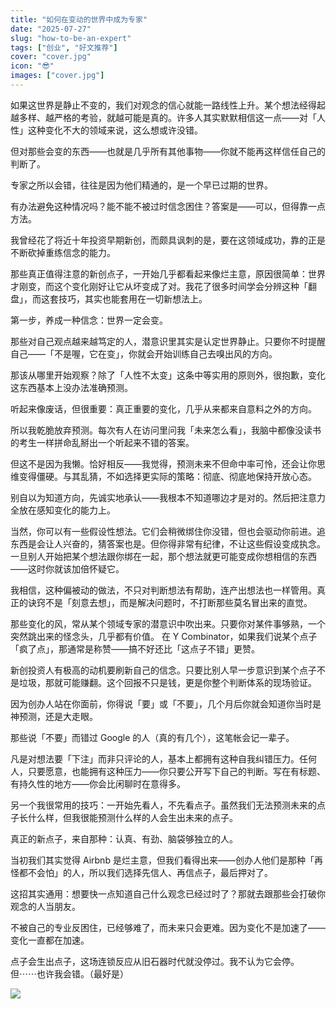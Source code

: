 ```yaml
---
title: "如何在变动的世界中成为专家"
date: "2025-07-27"
slug: "how-to-be-an-expert"
tags: ["创业", "好文推荐"]
cover: "cover.jpg"
icon: "😎"
images: ["cover.jpg"]
---
```

如果这世界是静止不变的，我们对观念的信心就能一路线性上升。某个想法经得起越多样、越严格的考验，就越可能是真的。许多人其实默默相信这一点——对「人性」这种变化不大的领域来说，这么想或许没错。



但对那些会变的东西——也就是几乎所有其他事物——你就不能再这样信任自己的判断了。



专家之所以会错，往往是因为他们精通的，是一个早已过期的世界。



有办法避免这种情况吗？能不能不被过时信念困住？答案是——可以，但得靠一点方法。



我曾经花了将近十年投资早期新创，而颇具讽刺的是，要在这领域成功，靠的正是不断砍掉重练信念的能力。



那些真正值得注意的新创点子，一开始几乎都看起来像烂主意，原因很简单：世界才刚变，而这个变化刚好让它从坏变成了对。我花了很多时间学会分辨这种「翻盘」，而这套技巧，其实也能套用在一切新想法上。



第一步，养成一种信念：世界一定会变。



那些对自己观点越来越笃定的人，潜意识里其实是认定世界静止。只要你不时提醒自己——「不是喔，它在变」，你就会开始训练自己去嗅出风的方向。



那该从哪里开始观察？除了「人性不太变」这条中等实用的原则外，很抱歉，变化这东西基本上没办法准确预测。



听起来像废话，但很重要：真正重要的变化，几乎从来都来自意料之外的方向。



所以我乾脆放弃预测。每次有人在访问里问我「未来怎么看」，我脑中都像没读书的考生一样拼命乱掰出一个听起来不错的答案。



但这不是因为我懒。恰好相反——我觉得，预测未来不但命中率可怜，还会让你思维变得僵硬。与其乱猜，不如选择更实际的策略：彻底、彻底地保持开放心态。



别自以为知道方向，先诚实地承认——我根本不知道哪边才是对的。然后把注意力全放在感知变化的能力上。



当然，你可以有一些假设性想法。它们会稍微绑住你没错，但也会驱动你前进。追东西是会让人兴奋的，猜答案也是。但你得非常有纪律，不让这些假设变成执念。
一旦别人开始把某个想法跟你绑在一起，那个想法就更可能变成你想相信的东西——这时你就该加倍怀疑它。



我相信，这种偏被动的做法，不只对判断想法有帮助，连产出想法也一样管用。真正的诀窍不是「刻意去想」，而是解决问题时，不打断那些莫名冒出来的直觉。



那些变化的风，常从某个领域专家的潜意识中吹出来。只要你对某件事够熟，一个突然跳出来的怪念头，几乎都有价值。
在 Y Combinator，如果我们说某个点子「疯了点」，那通常是称赞——搞不好还比「这点子不错」更赞。



新创投资人有极高的动机要刷新自己的信念。只要比别人早一步意识到某个点子不是垃圾，那就可能赚翻。这个回报不只是钱，更是你整个判断体系的现场验证。



因为创办人站在你面前，你得说「要」或「不要」，几个月后你就会知道你当时是神预测，还是大走眼。



那些说「不要」而错过 Google 的人（真的有几个），这笔帐会记一辈子。



凡是对想法要「下注」而非只评论的人，基本上都拥有这种自我纠错压力。任何人，只要愿意，也能拥有这种压力——你只要公开写下自己的判断。写在有标题、有持久性的地方——你会比闲聊时在意得多。



另一个我很常用的技巧：一开始先看人，不先看点子。虽然我们无法预测未来的点子长什么样，但我很能预测什么样的人会生出未来的点子。



真正的新点子，来自那种：认真、有劲、脑袋够独立的人。



当初我们其实觉得 Airbnb 是烂主意，但我们看得出来——创办人他们是那种「再怪都不会怕」的人，所以我们选择先信人、再信点子，最后押对了。



这招其实通用：想要快一点知道自己什么观念已经过时了？那就去跟那些会打破你观念的人当朋友。



不被自己的专业反困住，已经够难了，而未来只会更难。因为变化不是加速了——变化一直都在加速。



点子会生出点子，这场连锁反应从旧石器时代就没停过。我不认为它会停。
但⋯⋯也许我会错。（最好是）




![](https://prod-files-secure.s3.us-west-2.amazonaws.com/112d0858-5090-4d34-a606-b75eb8d65fd2/46476355-9cf3-4e99-9b7a-3531bc426380/1000202064.png?X-Amz-Algorithm=AWS4-HMAC-SHA256&X-Amz-Content-Sha256=UNSIGNED-PAYLOAD&X-Amz-Credential=ASIAZI2LB466VYLYNPW7%2F20250831%2Fus-west-2%2Fs3%2Faws4_request&X-Amz-Date=20250831T083403Z&X-Amz-Expires=3600&X-Amz-Security-Token=IQoJb3JpZ2luX2VjEIz%2F%2F%2F%2F%2F%2F%2F%2F%2F%2FwEaCXVzLXdlc3QtMiJHMEUCIQCMp3Z3zYVpIhatZMqEV2w%2FLeoNSjxR6R11i1zMZiYzTAIgQDy5QW%2BKFMlto5fzIJtHHIzecyYb%2BZJNaDHhDANPdIcqiAQI5f%2F%2F%2F%2F%2F%2F%2F%2F%2F%2FARAAGgw2Mzc0MjMxODM4MDUiDDMnkkQUeswjdfIRjyrcA1bEf%2Fa%2B%2BDnCTJ%2BUN8efdkkESxdtYIlkryqzbrbWq7i4m%2BxQFPoP%2BSTKLvj7ZLLq5Fb68aSxyTO1V%2FBy5Ob3beWNfisMGQYURXVzFszmyjrSdoNKJOqPBHjjum5RNFUS57C2YA8h%2FkU05EBJ799sxLj1SWRpiD68%2F8%2Fl5X86UAGr2wO7CGbD%2BnU8lwfr%2FNxDdVHGVbaGpp5iRiwiuBiVV8XZvp%2FRc87f%2F0T3OKqLAcSEO6Nh22GBYag%2F9028%2B1vl6v3gQGWKsH4CSBCQSxhWA3H%2FIxC0U2l2pHzHTvIVnPzpqOTe6d5GEOhLTtB8jdpp0s40H6Rscsu3og9FZRRxeq%2BuxZK7ZJGe065UMNr7RI1h2PLS9AOSuogbhrpSanrXjFTkVlx4mmsQ0uPpXTNxxqR06yJN8TAFKuyt3tD3kKza80IRwcWeNLgIMcBRbUZ5gTe16TpS%2BZWwWhoXyRfz1NoKXdiHmJIRZlPUCZAkJKZLT4Je80Eo0ctB4I%2BKPxMsh%2Fv9U9MDVWehRplt%2Br5ihJtDpavBXmpEgO%2BFDejlBGVPw4Z6TjfZVVMoQiCtT%2FLGCdKGdVoABlYNwFYxO%2BhWeBFFenzWpv6kCE6quXbCbebRZkRLzLs4CShnR4gCMMaVz8UGOqUBpFzxi4iad%2B7y9v2uQ0yMkzIo7WjL9cRPieqkmkqrRkVXG8ksLQ7EEbkEVXNmxHmD0OOwjqzPsc6OtXdxhW9S3ZyfnKRxpA39FQCxq4qmpXm4rReLOzYyXw8fv3q%2F84iksOti26reP%2B%2FJa5L1UX0oj30OGfzZD4%2B8JW1Gl%2B3zKc5Jqqddng3I9oGctpaCUK0APlhXjw0YryVZ3d0EnybIomKSLVwW&X-Amz-Signature=1f14fd21b0f31faee2740d4c2cb7753e1d5b9096d2e456db305b7b728a2477e6&X-Amz-SignedHeaders=host&x-amz-checksum-mode=ENABLED&x-id=GetObject)

